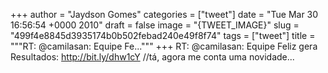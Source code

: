 
+++
author = "Jaydson Gomes"
categories = ["tweet"]
date = "Tue Mar 30 16:56:54 +0000 2010"
draft = false
image = "{TWEET_IMAGE}"
slug = "499f4e8845d3935174b0b502febad240e49f8f74"
tags = ["tweet"]
title = """RT: @camilasan: Equipe Fe..."""
+++
RT: @camilasan: Equipe Feliz gera Resultados: http://bit.ly/dhw1cY //tá, agora me conta uma novidade...
